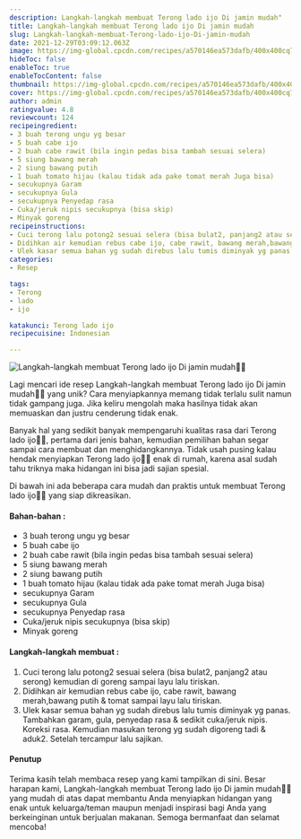 ```yaml
---
description: Langkah-langkah membuat Terong lado ijo Di jamin mudah"
title: Langkah-langkah membuat Terong lado ijo Di jamin mudah
slug: Langkah-langkah-membuat-Terong-lado-ijo-Di-jamin-mudah
date: 2021-12-29T03:09:12.063Z
image: https://img-global.cpcdn.com/recipes/a570146ea573dafb/400x400cq70/photo.jpg
hideToc: false
enableToc: true
enableTocContent: false
thumbnail: https://img-global.cpcdn.com/recipes/a570146ea573dafb/400x400cq70/photo.jpg
cover: https://img-global.cpcdn.com/recipes/a570146ea573dafb/400x400cq70/photo.jpg
author: admin
ratingvalue: 4.8
reviewcount: 124
recipeingredient:
- 3 buah terong ungu yg besar
- 5 buah cabe ijo
- 2 buah cabe rawit (bila ingin pedas bisa tambah sesuai selera)
- 5 siung bawang merah
- 2 siung bawang putih
- 1 buah tomato hijau (kalau tidak ada pake tomat merah Juga bisa)
- secukupnya Garam
- secukupnya Gula
- secukupnya Penyedap rasa
- Cuka/jeruk nipis secukupnya (bisa skip)
- Minyak goreng
recipeinstructions:
- Cuci terong lalu potong2 sesuai selera (bisa bulat2, panjang2 atau serong) kemudian di goreng sampai layu lalu tiriskan.
- Didihkan air kemudian rebus cabe ijo, cabe rawit, bawang merah,bawang putih & tomat sampai layu lalu tiriskan.
- Ulek kasar semua bahan yg sudah direbus lalu tumis diminyak yg panas. Tambahkan garam, gula, penyedap rasa & sedikit cuka/jeruk nipis. Koreksi rasa. Kemudian masukan terong yg sudah digoreng tadi & aduk2. Setelah tercampur lalu sajikan.
categories:
- Resep

tags:
- Terong
- lado
- ijo

katakunci: Terong lado ijo
recipecuisine: Indonesian

---
```


![Langkah-langkah membuat Terong lado ijo Di jamin mudah👩‍🍳](https://img-global.cpcdn.com/recipes/a570146ea573dafb/400x400cq70/photo.jpg)

Lagi mencari ide resep Langkah-langkah membuat Terong lado ijo Di jamin mudah👩‍🍳 yang unik? Cara menyiapkannya memang tidak terlalu sulit namun tidak gampang juga. Jika keliru mengolah maka hasilnya tidak akan memuaskan dan justru cenderung tidak enak.

Banyak hal yang sedikit banyak mempengaruhi kualitas rasa dari Terong lado ijo👩‍🍳, pertama dari jenis bahan, kemudian pemilihan bahan segar sampai cara membuat dan menghidangkannya. Tidak usah pusing kalau hendak menyiapkan Terong lado ijo👩‍🍳 enak di rumah, karena asal sudah tahu triknya maka hidangan ini bisa jadi sajian spesial.

Di bawah ini ada beberapa cara mudah dan praktis untuk membuat Terong lado ijo👩‍🍳 yang siap dikreasikan.

<!--inarticleads1-->

#### Bahan-bahan :

- 3 buah terong ungu yg besar
- 5 buah cabe ijo
- 2 buah cabe rawit (bila ingin pedas bisa tambah sesuai selera)
- 5 siung bawang merah
- 2 siung bawang putih
- 1 buah tomato hijau (kalau tidak ada pake tomat merah Juga bisa)
- secukupnya Garam
- secukupnya Gula
- secukupnya Penyedap rasa
- Cuka/jeruk nipis secukupnya (bisa skip)
- Minyak goreng

<!--inarticleads2-->

#### Langkah-langkah membuat :

1. Cuci terong lalu potong2 sesuai selera (bisa bulat2, panjang2 atau serong) kemudian di goreng sampai layu lalu tiriskan.
1. Didihkan air kemudian rebus cabe ijo, cabe rawit, bawang merah,bawang putih & tomat sampai layu lalu tiriskan.
1. Ulek kasar semua bahan yg sudah direbus lalu tumis diminyak yg panas. Tambahkan garam, gula, penyedap rasa & sedikit cuka/jeruk nipis. Koreksi rasa. Kemudian masukan terong yg sudah digoreng tadi & aduk2. Setelah tercampur lalu sajikan.

#### Penutup

Terima kasih telah membaca resep yang kami tampilkan di sini. Besar harapan kami, Langkah-langkah membuat Terong lado ijo Di jamin mudah👩‍🍳 yang mudah di atas dapat membantu Anda menyiapkan hidangan yang enak untuk keluarga/teman maupun menjadi inspirasi bagi Anda yang berkeinginan untuk berjualan makanan. Semoga bermanfaat dan selamat mencoba!